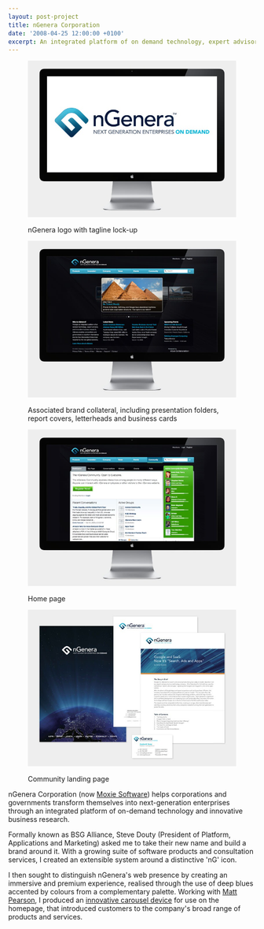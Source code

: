 ```yaml
---
layout: post-project
title: nGenera Corporation
date: '2008-04-25 12:00:00 +0100'
excerpt: An integrated platform of on demand technology, expert advisory and innovative business research that helps corporations and governments to transform themselves into Next-Generation Enterprises.
---
```

<div class="slides">
    <figure>
        <img src="/assets/images/portfolio/ngenera/0.jpg" alt=""/>
        <figcaption>
            <p>nGenera logo with tagline lock-up</p>
        </figcaption>
    </figure>
    <figure>
        <img src="/assets/images/portfolio/ngenera/1.jpg" alt=""/>
        <figcaption>
            <p>Associated brand collateral, including presentation folders, report covers, letterheads and business cards</p>
        </figcaption>
    </figure>
    <figure>
        <img src="/assets/images/portfolio/ngenera/2.jpg" alt=""/>
        <figcaption>
            <p>Home page</p>
        </figcaption>
    </figure>
    <figure>
        <img src="/assets/images/portfolio/ngenera/3.jpg" alt=""/>
        <figcaption>
            <p>Community landing page</p>
        </figcaption>
    </figure>
</div>

nGenera Corporation (now [Moxie Software][1]) helps corporations and governments transform themselves into next-generation enterprises through an integrated platform of on-demand technology and innovative business research.

Formally known as BSG Alliance, Steve Douty (President of Platform, Applications and Marketing) asked me to take their new name and build a brand around it. With a growing suite of software products and consultation services, I created an extensible system around a distinctive 'nG' icon.

I then sought to distinguish nGenera's web presence by creating an immersive and premium experience, realised through the use of deep blues accented by colours from a complementary palette. Working with [Matt Pearson][2], I produced an [innovative carousel device][3] for use on the homepage, that introduced customers to the company's broad range of products and services.

[1]: http://www.moxiesoft.com/
[2]: http://zenbullets.com/
[3]: http://zenbullets.com/actionscripter/blog/?p=144